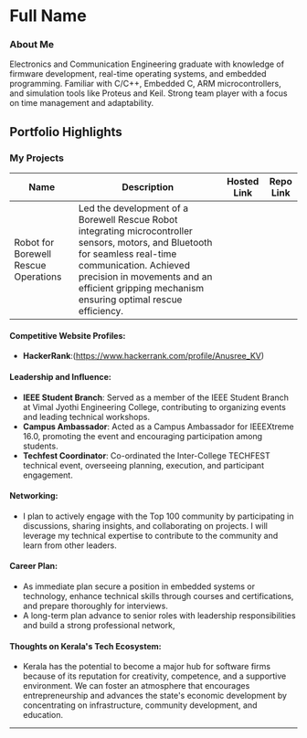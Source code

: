 # Full Name 

### About Me

Electronics and Communication Engineering graduate with knowledge of firmware development, real-time operating systems, and embedded programming. Familiar with C/C++, Embedded C, ARM microcontrollers, and simulation tools like Proteus and Keil. Strong team player with a focus on time management and adaptability.


## Portfolio Highlights

### My Projects

| Name                | Description                                                               | Hosted Link                              | Repo Link                                                      |
|---------------------|---------------------------------------------------------------------------|------------------------------------------|----------------------------------------------------------------|
| Robot for Borewell Rescue Operations  | Led the development of a Borewell Rescue Robot integrating microcontroller sensors, motors, and Bluetooth for seamless real-time communication. Achieved precision in movements and an efficient gripping mechanism ensuring optimal rescue efficiency.
                                             



#### Competitive Website Profiles:

- **HackerRank**:(https://www.hackerrank.com/profile/Anusree_KV)

#### Leadership and Influence:

- **IEEE Student Branch**: Served as a member of the IEEE Student Branch at Vimal Jyothi Engineering College, contributing to organizing events and leading technical workshops.
- **Campus Ambassador**: Acted as a Campus Ambassador for IEEEXtreme 16.0, promoting the event and encouraging participation among students.
- **Techfest Coordinator**: Co-ordinated the Inter-College TECHFEST technical event, overseeing planning, execution, and participant engagement.
#### Networking:

- I plan to actively engage with the Top 100 community by participating in discussions, sharing insights, and collaborating on projects. I will leverage my technical expertise to contribute to the community and learn from other leaders.

#### Career Plan:

- As immediate plan secure a position in embedded systems or technology, enhance technical skills through courses and certifications, and prepare thoroughly for interviews.
- A long-term plan advance to senior roles with leadership responsibilities and build a strong professional network,

#### Thoughts on Kerala's Tech Ecosystem:

- Kerala has the potential to become a major hub for software firms because of its reputation for creativity, competence, and a supportive environment. We can foster an atmosphere that encourages entrepreneurship and advances the state's economic development by concentrating on infrastructure, community development, and education.


---

